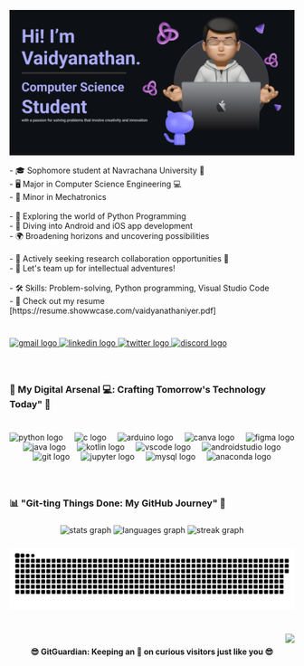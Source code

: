 ![Header](./github-banner.png)

<p align="left">- 🎓 Sophomore student at Navrachana University 🏫<br>- 🖥️ Major in Computer Science Engineering 💻<br>- 🤖 Minor in Mechatronics<br><br>- 🐍 Exploring the world of Python Programming<br>- 🌱 Diving into Android and iOS app development<br>- 🌍 Broadening horizons and uncovering possibilities<br><br>- 👯 Actively seeking research collaboration opportunities 🧪<br>- 💬 Let's team up for intellectual adventures!<br><br>- 🛠️ Skills: Problem-solving, Python programming, Visual Studio Code<br>- 📄 Check out my resume [https://resume.showwcase.com/vaidyanathaniyer.pdf]</p>

###

<br clear="both">

<div align="left">
  <a href="vaidyanathaniyer.cse@gmail.com" target="_blank">
    <img src="https://img.shields.io/static/v1?message=Gmail&logo=gmail&label=&color=D14836&logoColor=white&labelColor=&style=for-the-badge" height="28" alt="gmail logo"  />
  </a>
  <a href="https://www.linkedin.com/in/vaidyanathaniyer1704/" target="_blank">
    <img src="https://img.shields.io/static/v1?message=LinkedIn&logo=linkedin&label=&color=0077B5&logoColor=white&labelColor=&style=for-the-badge" height="28" alt="linkedin logo"  />
  </a>
  <a href="https://twitter.com/vaidyanathan12" target="_blank">
    <img src="https://img.shields.io/static/v1?message=Twitter&logo=twitter&label=&color=1DA1F2&logoColor=white&labelColor=&style=for-the-badge" height="28" alt="twitter logo"  />
  </a>
  <a href="https://discord.com/users/1022919343580921866" target="_blank">
    <img src="https://img.shields.io/static/v1?message=Discord&logo=discord&label=&color=7289DA&logoColor=white&labelColor=&style=for-the-badge" height="28" alt="discord logo"  />
  </a>
</div>

###

<br clear="both">

<h3 align="left">🚀 My Digital Arsenal 💻: Crafting Tomorrow's Technology Today" 🌟</h3>

###

<br clear="both">

<div align="center">
  <img src="https://cdn.jsdelivr.net/gh/devicons/devicon/icons/python/python-original.svg" height="30" alt="python logo"  />
  <img width="12" />
  <img src="https://cdn.jsdelivr.net/gh/devicons/devicon/icons/c/c-original.svg" height="30" alt="c logo"  />
  <img width="12" />
  <img src="https://skillicons.dev/icons?i=arduino" height="30" alt="arduino logo"  />
  <img width="12" />
  <img src="https://cdn.jsdelivr.net/gh/devicons/devicon/icons/canva/canva-original.svg" height="30" alt="canva logo"  />
  <img width="12" />
  <img src="https://cdn.jsdelivr.net/gh/devicons/devicon/icons/figma/figma-original.svg" height="30" alt="figma logo"  />
  <img width="12" />
  <img src="https://cdn.jsdelivr.net/gh/devicons/devicon/icons/java/java-original.svg" height="30" alt="java logo"  />
  <img width="12" />
  <img src="https://cdn.jsdelivr.net/gh/devicons/devicon/icons/kotlin/kotlin-original.svg" height="30" alt="kotlin logo"  />
  <img width="12" />
  <img src="https://cdn.jsdelivr.net/gh/devicons/devicon/icons/vscode/vscode-original.svg" height="30" alt="vscode logo"  />
  <img width="12" />
  <img src="https://cdn.jsdelivr.net/gh/devicons/devicon/icons/androidstudio/androidstudio-original.svg" height="30" alt="androidstudio logo"  />
  <img width="12" />
  <img src="https://cdn.jsdelivr.net/gh/devicons/devicon/icons/git/git-original.svg" height="30" alt="git logo"  />
  <img width="12" />
  <img src="https://cdn.jsdelivr.net/gh/devicons/devicon/icons/jupyter/jupyter-original.svg" height="30" alt="jupyter logo"  />
  <img width="12" />
  <img src="https://cdn.jsdelivr.net/gh/devicons/devicon/icons/mysql/mysql-original.svg" height="30" alt="mysql logo"  />
  <img width="12" />
  <img src="https://cdn.jsdelivr.net/gh/devicons/devicon/icons/anaconda/anaconda-original.svg" height="30" alt="anaconda logo"  />
</div>

###

<br clear="both">

<h3 align="left">📊 "Git-ting Things Done: My GitHub Journey" 🚀</h3>

###

<div align="center">
  <img src="https://github-readme-stats.vercel.app/api?username=vaidyanathaniyer&hide_title=false&hide_rank=false&show_icons=true&include_all_commits=true&count_private=true&disable_animations=false&theme=github_dark&locale=en&hide_border=true&order=1" height="150" alt="stats graph"  />
  <img src="https://github-readme-stats.vercel.app/api/top-langs?username=vaidyanathaniyer&locale=en&hide_title=false&layout=compact&card_width=320&langs_count=5&theme=github_dark&hide_border=true&order=2" height="150" alt="languages graph"  />
  <img src="https://streak-stats.demolab.com?user=vaidyanathaniyer&locale=en&mode=weekly&theme=github_dark&hide_border=true&border_radius=5&date_format=M j[, Y]&order=3" height="150" alt="streak graph"  />
</div>

###

![snake gif](https://github.com/vaidyanathaniyer/vaidyanathaniyer/blob/output/github-contribution-grid-snake.svg)

###

<br clear="both">

<img align="right" src="https://profile-counter.glitch.me/vaidyanathaniyer/count.svg?"  />

###

<h4 align="center">😎 GitGuardian: Keeping an 👀 on curious visitors just like you 😎</h4>

###
